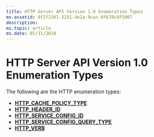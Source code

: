 ```yaml
---
title: HTTP Server API Version 1.0 Enumeration Types
ms.assetid: 8f2f2361-3251-4e2a-9cac-8f678c8f5007
description: 
ms.topic: article
ms.date: 05/31/2018
---
```


# HTTP Server API Version 1.0 Enumeration Types

The following are the HTTP enumeration types:

-   [**HTTP\_CACHE\_POLICY\_TYPE**](/windows/desktop/api/Http/ne-http-http_cache_policy_type)
-   [**HTTP\_HEADER\_ID**](/windows/desktop/api/Http/ne-http-http_header_id)
-   [**HTTP\_SERVICE\_CONFIG\_ID**](/windows/desktop/api/Http/ne-http-http_service_config_id)
-   [**HTTP\_SERVICE\_CONFIG\_QUERY\_TYPE**](/windows/desktop/api/Http/ne-http-http_service_config_query_type)
-   [**HTTP\_VERB**](/windows/desktop/api/Http/ne-http-http_verb)

 

 




